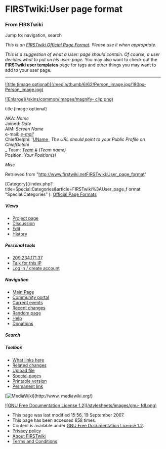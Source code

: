 # FIRSTwiki:User page format

### From FIRSTwiki

Jump to: navigation, search

_This is an [FIRSTwiki Official Page Format](FIRSTwiki:Page_formats
"FIRSTwiki:Page formats" ). Please use it when appropriate._

_This is a suggestion of what a User: page should contain. Of course, a user
decides what to put on his user: page._ You may also want to check out the
**[FIRSTwiki user templates](Category:FIRSTwiki_user_templates
"Category:FIRSTwiki user templates" )** page for tags and other things you may
want to add to your user page.

* * *

[![title \(image optional\)](/media/thumb/6/62/Person_image.jpg/180px-
Person_image.jpg)](Image:Person_image.jpg "title \(image
optional\)" )

[![Enlarge](/skins/common/images/magnify-
clip.png)](Image:Person_image.jpg "Enlarge" )

title (image optional)

AKA: _Name_  
Joined: _Date_  
AIM: _Screen Name_  
e-mail: _[e-mail](mailto:e-mail "mailto:e-mail" )_  
ChiefDelphi: '[UName](http://www.chiefdelphi.com/forums/member.php?userid=????
"http://www.chiefdelphi.com/forums/member.php?userid=????" )_ _The URL should
point to your Public Profile on ChiefDelphi_  
_ Team: _[Team #](Team "Team" )_ _(Team name)_  
Position: _Your Position(s)_

_Misc_

Retrieved from
"<http://www.firstwiki.netFIRSTwiki:User_page_format>"

[Category](/index.php?title=Special:Categories&article=FIRSTwiki%3AUser_page_f
ormat "Special:Categories" ): [Official Page
Formats](Category:Official_Page_Formats "Category:Official Page
Formats" )

##### Views

  * [Project page](FIRSTwiki:User_page_format)
  * [Discussion](FIRSTwiki_talk:User_page_format)
  * [Edit](/index.php?title=FIRSTwiki:User_page_format&action=edit)
  * [History](/index.php?title=FIRSTwiki:User_page_format&action=history)

##### Personal tools

  * [209.234.171.37](User:209.234.171.37)
  * [Talk for this IP](User_talk:209.234.171.37)
  * [Log in / create account](/index.php?title=Special:Userlogin&returnto=FIRSTwiki:User_page_format)

[](Main_Page "Main Page" )

##### Navigation

  * [Main Page](Main_Page)
  * [Community portal](FIRSTwiki:Community_portal)
  * [Current events](Current_events)
  * [Recent changes](Special:Recentchanges)
  * [Random page](Special:Random)
  * [Help](Help:Contents)
  * [Donations](FIRSTwiki:Site_support)

##### Search



##### Toolbox

  * [What links here](Special:Whatlinkshere/FIRSTwiki:User_page_format)
  * [Related changes](Special:Recentchangeslinked/FIRSTwiki:User_page_format)
  * [Upload file](Special:Upload)
  * [Special pages](Special:Specialpages)
  * [Printable version](/index.php?title=FIRSTwiki:User_page_format&printable=yes)
  * [Permanent link](/index.php?title=FIRSTwiki:User_page_format&oldid=63118)

[![MediaWiki](/skins/common/images/poweredby_mediawiki_88x31.png)](http://www.
mediawiki.org/)

[![GNU Free Documentation License 1.2](/stylesheets/images/gnu-
fdl.png)](http://www.gnu.org/copyleft/fdl.html)

  * This page was last modified 15:56, 19 September 2007.
  * This page has been accessed 858 times.
  * Content is available under [GNU Free Documentation License 1.2](http://www.gnu.org/copyleft/fdl.html "http://www.gnu.org/copyleft/fdl.html" ).
  * [Privacy policy](FIRSTwiki:Privacy_policy "FIRSTwiki:Privacy policy" )
  * [About FIRSTwiki](FIRSTwiki:About "FIRSTwiki:About" )
  * [Terms and Conditions](FIRSTwiki:Terms_and_conditions "FIRSTwiki:Terms and conditions" )

